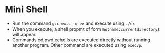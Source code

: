 # Mini Shell

- Run the command ```gcc ex.c -o ex``` and execute using ```./ex```
- When you execute, a shell propmt of form ```hotname:currentdirectory$``` will appear.
- Commands cd,pwd,echo,ls are executed directly without running another program. Other command are executed using ```execvp```.
